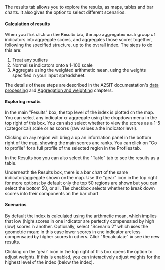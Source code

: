 The results tab allows you to explore the results, as maps, tables and bar charts.
It also gives the option to select different scenarios.

#### Calculation of results

When you first click on the Results tab, the app aggregates each group of indicators into aggregate scores, and aggregates those scores together, following the specified structure, up to the overall index. The steps to do this are:

1. Treat any outliers
2. Normalise indicators onto a 1-100 scale
3. Aggregate using the weighted arithmetic mean, using the weights specified in your input spreadsheet.

The details of these steps are described in the A2SIT documentation's [data processing](https://unhcr-guatemala.github.io/A2SIT/book/data_processing.html) and [Aggregation and weighting](https://unhcr-guatemala.github.io/A2SIT/book/aggregation_weighting.html) chapters.

#### Exploring results

In the main "Results" box, the top level of the index is plotted on the map. You can select any indicator or aggregate using the dropdown menu in the top right of this box. You can also select whether to view the scores as a 1-5 (categorical) scale or as scores (raw values a the indicator level).

Clicking on any region will bring a up an information panel in the bottom right of the map, showing the main scores and ranks. You can click on "Go to profile" for a full profile of the selected region in the Profiles tab.

In the Results box you can also select the "Table" tab to see the results as a table.

Underneath the Results box, there is a bar chart of the same indicator/aggregate shown on the map. Use the "gear" icon in the top right for more options: by default only the top 50 regions are shown but you can select the bottom 50, or all. The checkbox selects whether to break down scores into their components on the bar chart.

#### Scenarios

By default the index is calculated using the arithmetic mean, which implies that low (high) scores in one indicator are perfectly compensated by high (low) scores in another. Optionally, select "Scenario 2" which uses the geometric mean: in this case lower scores in one indicator are less compensated by higher scores in others. Click "Recalculate" to see the new results.

Clicking on the 'gear' icon in the top right of this box opens the option to adjust weights. If this is enabled, you can interactively adjust weights for the highest level of the index (below the index).
